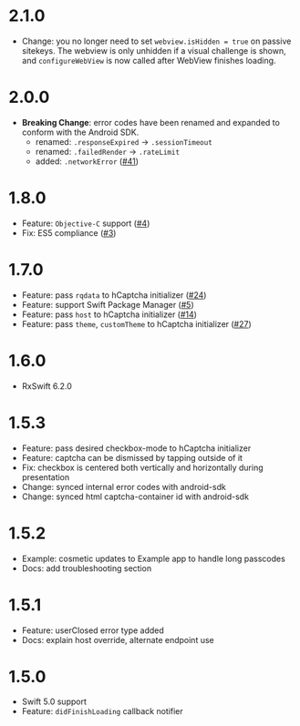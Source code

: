 # 2.1.0

- Change: you no longer need to set `webview.isHidden = true` on passive sitekeys. The webview is only unhidden if a visual challenge is shown, and `configureWebView` is now called after WebView finishes loading.

# 2.0.0

- **Breaking Change**:  error codes have been renamed and expanded to conform with the Android SDK.
  - renamed: `.responseExpired` -> `.sessionTimeout`
  - renamed:   `.failedRender` -> `.rateLimit`
  - added: `.networkError` ([#41](https://github.com/hCaptcha/HCaptcha-ios-sdk/issues/41))

# 1.8.0

- Feature: `Objective-C` support ([#4](https://github.com/hCaptcha/HCaptcha-ios-sdk/issues/4))
- Fix: ES5 compliance ([#3](https://github.com/hCaptcha/HCaptcha-ios-sdk/issues/3))

# 1.7.0

- Feature: pass `rqdata` to hCaptcha initializer ([#24](https://github.com/hCaptcha/HCaptcha-ios-sdk/issues/24))
- Feature: support Swift Package Manager ([#5](https://github.com/hCaptcha/HCaptcha-ios-sdk/issues/5))
- Feature: pass `host` to hCaptcha initializer ([#14](https://github.com/hCaptcha/HCaptcha-ios-sdk/issues/14))
- Feature: pass `theme`, `customTheme` to hCaptcha initializer ([#27](https://github.com/hCaptcha/HCaptcha-ios-sdk/issues/27))

# 1.6.0

- RxSwift 6.2.0

# 1.5.3

- Feature: pass desired checkbox-mode to hCaptcha initializer
- Feature: captcha can be dismissed by tapping outside of it
- Fix: checkbox is centered both vertically and horizontally during presentation
- Change: synced internal error codes with android-sdk
- Change: synced html captcha-container id with android-sdk

# 1.5.2

- Example: cosmetic updates to Example app to handle long passcodes
- Docs: add troubleshooting section

# 1.5.1

- Feature: userClosed error type added
- Docs: explain host override, alternate endpoint use

# 1.5.0

- Swift 5.0 support
- Feature: `didFinishLoading` callback notifier
  
